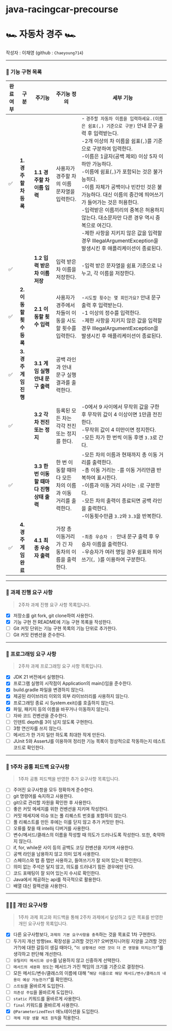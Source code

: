 # java-racingcar-precourse

# 🏎️ 자동차 경주 🏎️
작성자 : 이채영 (github : `Chaeyoung714`)

---

### 🚗 기능 구현 목록
| 완료여부 | 구분 | 주기능               | 주기능 정의                             | 세부 기능                                                                                                                                                                                                                                                                                                                                                                 |
|------| --- |---|------------------------------------|-----------------------------------------------------------------------------------------------------------------------------------------------------------------------------------------------------------------------------------------------------------------------------------------------------------------------------------------------------------------------|
| ✅    | **1. 경주할 차 등록** | **1.1 경주할 차 이름 입력** | 사용자가 경주할 차의 이름 문자열을 입력한다.          | - `경주할 자동차 이름을 입력하세요.(이름은 쉼표(,) 기준으로 구분)` 안내 문구 출력 후 입력받는다.<br>-2개 이상의 차 이름을 쉼표(`,`)를 기준으로 구분하여 입력한다.<br>-이름은 1글자(공백 제외) 이상 5자 이하만 가능하다.<br>-이름에 쉼표(`,`)가 포함되는 것은 불가능히다.<br>-이름 자체가 공백이나 빈칸인 것은 불가능하다. 대신 이름의 중간에 띄어쓰기가 들어가는 것은 허용한다.<br>-입력받은 이름끼리의 중복은 허용하지 않는다. 대소문자만 다른 경우 역시 중복으로 여긴다.<br>-제한 사항을 지키지 않은 값을 입력할 경우 IllegalArgumentException을 발생시킨 후 애플리케이션이 종료된다. |
| ✅    |  | **1.2 입력 받은 차 이름 저장** | 입력 받은 차 이름을 저장한다.                  | -입력 받은 문자열을 쉼표 기준으로 나누고, 각 이름을 저장한다.                                                                                                                                                                                                                                                                                                                                  |
| ✅    | **2. 이동할 횟수 등록** | **2.1 이동할 횟수 입력** | 사용자가 경주에서 차들이 이동을 시도할 횟수를 입력한다.    | -`시도할 횟수는 몇 회인가요?` 안내 문구 출력 후 입력받는다.<br>-1 이상의 정수를 입력한다.<br>-제한 사항을 지키지 않은 값을 입력할 경우 IllegalArgumentException을 발생시킨 후 애플리케이션이 종료된다.                                                                                                                                                                                                                                   |
| ✅    | **3. 경주 게임 진행** | **3.1 게임 실행 안내 문구 출력** | 공백 라인과 안내 문구 실행 결과를 출력한다.          |                                                                                                                                                                                                                                                                                                                                                                       |
| ✅    |  | **3.2 각 차 전진 또는 정지** | 등록된 모든 차는 각각 전진 또는 정지를 한다.         | -0에서 9 사이에서 무작위 값을 구한 후 무작위 값이 4 이상이면 1만큼 전진한다.<br>-무작위 값이 4 미만이면 정지한다.<br>-모든 차가 한 번씩 이동 후엔 `3.3`로 간다.                                                                                                                                                                                                                                                               |
| ✅    |  | **3.3 한 번 이동할 때마다 진행 상태 출력** | 한 번 이동할 때마다 모든 차의 이름과 이동 거리를 출력한다. | -모든 차의 이름과 현재까지 총 이동 거리를 출력한다.<br>-총 이동 거리는 `-`를 이동 거리만큼 반복하여 표시한다.<br>-이름과 이동 거리 사이는 ` : `로  구분한다.<br>-모든 차의 출력이 종료되면 공백 라인을 출력한다. <br>-이동횟수만큼 `3.2`와 `3.3`을 반복한다.                                                                                                                                                                                                   |
| ✅    | **4. 경주 게임 완료** | **4.1 최종 우승자 출력** | 가장 총 이동거리가 긴 자동차의 이름을 출력한다.        | -`최종 우승자 : ` 안내 문구 출력 후 우승자 이름을 출력한다.<br>-우승자가 여러 명일 경우 쉼표와 띄어쓰기(`, `)를 이용하여 구분한다.                                                                                                                                                                                                                                                                                    |

---

### 🚙 과제 진행 요구 사항

> 2주차 과제 진행 요구 사항 목록입니다.

- [x]  저장소를 git fork, git clone하여 사용한다.
- [x]  기능 구현 전 README에 기능 구현 목록을 작성한다.
- [ ]  Git 커밋 단위는 기능 구현 목록의 기능 단위로 추가한다.
- [ ]  Git 커밋 컨벤션을 준수한다.

---
### 🚕 프로그래밍 요구 사항



> 2주차 과제 프로그래밍 요구 사항 목록입니다.

- [x]  JDK 21 버전에서 실행한다.
- [x]  프로그램 실행의 시작점이 Application의 main()임을 준수한다.
- [x]  build.gradle 파일을 변경하지 않는다.
- [x]  제공된 라이브러리 이외의 외부 라이브러리를 사용하지 않는다.
- [x]  프로그래밍 종료 시 System.exit()를 호출하지 않는다.
- [x]  파일, 패키지 등의 이름을 바꾸거나 이동하지 않는다.
- [ ]  자바 코드 컨벤션을 준수한다.
- [ ]  인덴트 depth를 3이 넘지 않도록 구현한다.
- [ ]  3항 연산자를 쓰지 않는다.
- [ ]  메서드가 한 가지 일만 하도록 최대한 작게 만든다.
- [ ]  JUnit 5와 AssertJ를 이용하여 정리한 기능 목록이 정상적으로 작동하는지 테스트 코드로 확인한다.

---
### 🚓 1주차 공통 피드백 요구사항

> 1주차 공통 피드백을 반영한 추가 요구사항 목록입니다.

- [ ]  주어진 요구사항을 모두 정확하게 준수한다.
- [ ]  git 명령어를 숙지하고 사용한다.
- [ ]  git으로 관리할 자원을 확인한 후 사용한다.
- [ ]  좋은 커밋 메세지를 위한 컨벤션을 지키며 작성한다.
- [ ]  커밋 메세지에 이슈 또는 풀 리퀘스트 번호를 포함하지 않는다.
- [ ]  풀 리퀘스트를 만든 후에는 이를 닫지 않고 추가 커밋만 한다.
- [ ]  오류를 찾을 때 intellij 디버거를 사용한다.
- [ ]  변수/메서드/클래스의 이름을 작성할 때 의도가 드러나도록 작성한다. 또한, 축약하지 않는다.
- [ ]  if, for, while문 사이 등의 공백도 코딩 컨벤션을 지키며 사용한다.
- [ ]  공백 라인을 남용하지 않고 의미 있게 사용한다.
- [ ]  스페이스와 탭 중 탭만 사용하고, 들여쓰기가 잘 되어 있는지 확인한다.
- [ ]  의미 없는 주석은 달지 않고, 의도를 드러내기 힘든 경우에만 단다.
- [ ]  코드 포매팅이 잘 되어 있는지 수시로 확인한다.
- [ ]  Java에서 제공하는 api를 적극적으로 활용한다.
- [ ]  배열 대신 컬렉션을 사용한다.

---
### 👩🏻‍💻 개인 요구사항

> 1주차 과제 회고와 피드백을 통해 2주차 과제에서 달성하고 싶은 목표를 반영한 개인 요구사항 목록입니다.

- [x]  다른 요구사항보다, `과제의 기본 요구사항을 충족`하는 것을 목표로 1차 구현한다.
- [ ]  두가지 개선 방향(ex. 확장성을 고려할 것인가? 오버엔지니어링 지양을 고려할 것인가?)에 대한 갈등이 생길 때마다, “`이 상황에선 어떤 것이 더 큰 영향을 미치는가?`”를 생각하고 판단해 개선한다.
- [ ]  `유틸리티 메서드와 상수`를 남용하지 않고 신중하게 선택한다.
- [ ]  `메서드의 세분화 정도`는 메서드가 가진 책임의 크기를 기준으로 결정한다.
- [ ]  모든 메서드/변수/클래스의 이름에 대해 “`해당 이름으로 해당 메서드/변수/클래스의 내용이 예상 가능한가?`”를 확인한다.
- [ ]  `스트림`을 올바르게 도입한다.
- [ ]  `의존성 주입`을 올바르게 도입한다.
- [ ]  `static` 키워드를 올바르게 사용한다.
- [ ]  `final` 키워드를 올바르게 사용한다.
- [x]  `@ParameterizedTest` 애노테이션을 도입한다.
- [ ]  `객체 지향 생활 체조 원칙`을 적용한다.

---